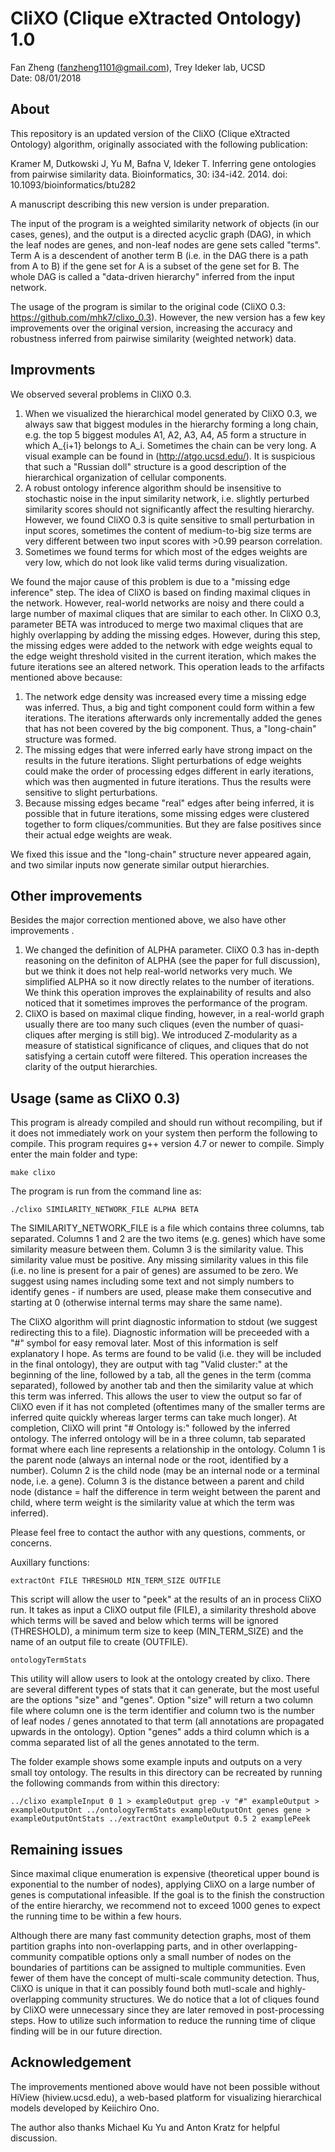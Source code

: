 # CliXO (Clique eXtracted Ontology) 1.0

Fan Zheng (fanzheng1101@gmail.com), Trey Ideker lab, UCSD  
Date: 08/01/2018

## About

This repository is an updated version of the CliXO (Clique eXtracted Ontology) algorithm, originally associated with the following publication:

Kramer M, Dutkowski J, Yu M, Bafna V, Ideker T. Inferring gene ontologies from pairwise similarity data. Bioinformatics, 30: i34-i42. 2014. doi: 10.1093/bioinformatics/btu282

A manuscript describing this new version is under preparation.

The input of the program is a weighted similarity network of objects (in our cases, genes), and the output is a directed acyclic graph (DAG), in which the leaf nodes are genes, and non-leaf nodes are gene sets called "terms". Term A is a descendent of another term B (i.e. in the DAG there is a path from A to B) if the gene set for A is a subset of the gene set for B. The whole DAG is called a "data-driven hierarchy" inferred from the input network.

The usage of the program is similar to the original code (CliXO 0.3: https://github.com/mhk7/clixo_0.3). However, the new version has a few key improvements over the original version, increasing the accuracy and robustness inferred from pairwise similarity (weighted network) data.

## Improvments

We observed several problems in CliXO 0.3. 

1. When we visualized the hierarchical model generated by CliXO 0.3, we always saw that biggest modules in the hierarchy forming a long chain, e.g. the top 5 biggest modules A1, A2, A3, A4, A5 form a structure in which A_{i+1} belongs to A_i. Sometimes the chain can be very long. A visual example can be found in (http://atgo.ucsd.edu/). It is suspicious that such a "Russian doll" structure is a good description of the hierarchical organization of cellular components. 
2. A robust ontology inference algorithm should be insensitive to stochastic noise in the input similarity network, i.e. slightly perturbed similarity scores should not significantly affect the resulting hierarchy. However, we found CliXO 0.3 is quite sensitive to small perturbation in input scores, sometimes the content of medium-to-big size terms are very different between two input scores with >0.99 pearson correlation.
3. Sometimes we found terms for which most of the edges weights are very low, which do not look like valid terms during visualization.

We found the major cause of this problem is due to a "missing edge inference" step. The idea of CliXO is based on finding maximal cliques in the network. However, real-world networks are noisy and there could a large number of maximal cliques that are similar to each other. In CliXO 0.3, parameter BETA was introduced to merge two maximal cliques that are highly overlapping by adding the missing edges. However, during this step, the missing edges were added to the network with edge weights equal to the edge weight threshold visited in the current iteration, which makes the future iterations see an altered network. This operation leads to the arfifacts mentioned above because:

1. The network edge density was increased every time a missing edge was inferred. Thus, a big and tight component could form within a few iterations. The iterations afterwards only incrementally added the genes that has not been covered by the big component. Thus, a "long-chain" structure was formed.
2. The missing edges that were inferred early have strong impact on the results in the future iterations. Slight perturbations of edge weights could make the order of processing edges different in early iterations, which was then augmented in future iterations. Thus the results were sensitive to slight perturbations.
3. Because missing edges became "real" edges after being inferred, it is possible that in future iterations, some missing edges were clustered together to form cliques/communities. But they are false positives since their actual edge weights are weak.

We fixed this issue and the "long-chain" structure never appeared again, and two similar inputs now generate similar output hierarchies.

## Other improvements

Besides the major correction mentioned above, we also have other improvements  .

 1. We changed the definition of ALPHA parameter. CliXO 0.3 has in-depth reasoning on the definiton of ALPHA (see the paper for full discussion), but we think it does not help real-world networks very much. We simplified ALPHA so it now directly relates to the number of iterations. We think this operation improves the explainability of results and also noticed that it sometimes improves the performance of the program.
 2. CliXO is based on maximal clique finding, however, in a real-world graph usually there are too many such cliques (even the number of quasi-cliques after merging is still big). We introduced Z-modularity as a measure of statistical significance of cliques, and cliques that do not satisfying a certain cutoff were filtered. This operation increases the clarity of the output hierarchies. 


## Usage (same as CliXO 0.3)

This program is already compiled and should run without recompiling, but if it does not immediately work on your system then perform the following to compile.  This program requires g++ version 4.7 or newer to compile.  Simply enter the main folder and type:

`make clixo`

The program is run from the command line as:

`./clixo SIMILARITY_NETWORK_FILE ALPHA BETA`

The SIMILARITY_NETWORK_FILE is a file which contains three columns, tab separated.  Columns 1 and 2 are the two items (e.g. genes) which have some similarity measure between them.  Column 3 is the similarity value.  This similarity value must be positive.  Any missing similarity values in this file (i.e. no line is present for a pair of genes) are assumed to be zero.  We suggest using names including some text and not simply numbers to identify genes - if numbers are used, please make them consecutive and starting at 0 (otherwise internal terms may share the same name). 


The CliXO algorithm will print diagnostic information to stdout (we suggest redirecting this to a file).  Diagnostic information will be preceeded with a "#" symbol for easy removal later.  Most of this information is self explanatory I hope.  As terms are found to be valid (i.e. they will be included in the final ontology), they are output with tag "Valid cluster:" at the beginning of the line, followed by a tab, all the genes in the term (comma separated), followed by another tab and then the similarity value at which this term was inferred.  This allows the user to view the output so far of CliXO even if it has not completed (oftentimes many of the smaller terms are inferred quite quickly whereas larger terms can take much longer).  At completion, CliXO will print "# Ontology is:" followed by the inferred ontology.  The inferred ontology will be in a three column, tab separated format where each line represents a relationship in the ontology.  Column 1 is the parent node (always an internal node or the root, identified by a number).  Column 2 is the child node (may be an internal node or a terminal node, i.e. a gene).  Column 3 is the distance between a parent and child node (distance = half the difference in term weight between the parent and child, where term weight is the similarity value at which the term was inferred).

Please feel free to contact the author with any questions, comments, or concerns.

Auxillary functions: 

`extractOnt FILE THRESHOLD MIN_TERM_SIZE OUTFILE`

This script will allow the user to "peek" at the results of an in process CliXO run. It takes as input a CliXO output file (FILE), a similarity threshold above which terms will be saved and below which terms will be ignored (THRESHOLD), a minimum term size to keep (MIN_TERM_SIZE) and the name of an output file to create (OUTFILE).

`ontologyTermStats`

This utility will allow users to look at the ontology created by clixo.  There are several different types of stats that it can generate, but the most useful are the options "size" and "genes".  Option "size" will return a two column file where column one is the term identifier and column two is the number of leaf nodes / genes annotated to that term (all annotations are propagated upwards in the ontology).  Option "genes" adds a third column which is a comma separated list of all the genes annotated to the term.

The folder example shows some example inputs and outputs on a very small toy ontology.  The results in this directory can be recreated by running the following commands from within this directory:

`../clixo exampleInput 0 1 > exampleOutput
grep -v "#" exampleOutput > exampleOutputOnt
../ontologyTermStats exampleOutputOnt genes gene > exampleOutputOntStats
../extractOnt exampleOutput 0.5 2 examplePeek`

## Remaining issues

Since maximal clique enumeration is expensive (theoretical upper bound is exponential to the number of nodes), applying CliXO on a large number of genes is computational infeasible. If the goal is to the finish the construction of the entire hierarchy,  we recommend not to exceed 1000 genes to expect the running time to be within a few hours. 

Although there are many fast community detection graphs, most of them partition graphs into non-overlapping parts, and in other overlapping-community compatible options only a small number of nodes on the boundaries of partitions can be assigned to multiple communities. Even fewer of them have the concept of multi-scale community detection. Thus, CliXO is unique in that it can possibly found both mutl-scale and highly-overlapping community structures. We do notice that a lot of cliques found by CliXO were unnecessary since they are later removed in post-processing steps. How to utilize such information to reduce the running time of clique finding will be in our future direction.


## Acknowledgement

The improvements mentioned above would have not been possible without HiView (hiview.ucsd.edu), a web-based platform for visualizing hierarchical models developed by Keiichiro Ono.

The author also thanks Michael Ku Yu and Anton Kratz for helpful discussion.